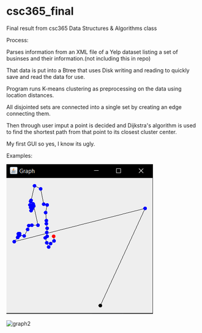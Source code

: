 # csc365_final
Final result from csc365 Data Structures &amp; Algorithms class

Process:

Parses information from an XML file of a Yelp dataset listing a set of businses and their information.(not including this in repo)

That data is put into a Btree that uses Disk writing and reading to quickly save and read the data for use.

Program runs K-means clustering as preprocessing on the data using location distances.

All disjointed sets are connected into a single set by creating an edge connecting them. 

Then through user imput a point is decided and Dijkstra's algorithm is used to find the shortest path from that point to its closest cluster center.

My first GUI so yes, I know its ugly.

Examples:

![graph1](images/Graph1.png)

![graph2](images/Graph2.phn)

